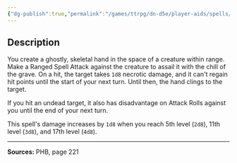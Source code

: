 ```yaml
---
{"dg-publish":true,"permalink":"/games/ttrpg/dn-d5e/player-aids/spells/cantrips/chill-touch/","tags":["TTRPG/DND/5e","verbal","somatic","damage","Spell"],"noteIcon":""}
---
```



## Description
You create a ghostly, skeletal hand in the space of a creature within range.
Make a Ranged Spell Attack against the creature to assail it with the chill of the grave.
On a hit, the target takes `1d8` necrotic damage, and it can't regain hit points until the start of your next turn.
Until then, the hand clings to the target.

If you hit an undead target, it also has disadvantage on Attack Rolls against you until the end of your next turn.

This spell's damage increases by `1d8` when you reach 5th level (`2d8`), 11th level (`3d8`), and 17th level (`4d8`).

---

**Sources:** PHB, page 221
